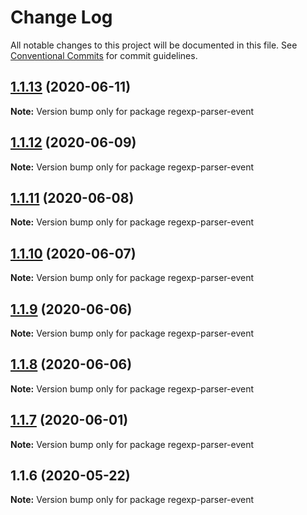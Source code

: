 # Change Log

All notable changes to this project will be documented in this file.
See [Conventional Commits](https://conventionalcommits.org) for commit guidelines.

## [1.1.13](https://github.com/bluelovers/ws-regexp/compare/regexp-parser-event@1.1.12...regexp-parser-event@1.1.13) (2020-06-11)

**Note:** Version bump only for package regexp-parser-event





## [1.1.12](https://github.com/bluelovers/ws-regexp/compare/regexp-parser-event@1.1.11...regexp-parser-event@1.1.12) (2020-06-09)

**Note:** Version bump only for package regexp-parser-event





## [1.1.11](https://github.com/bluelovers/ws-regexp/compare/regexp-parser-event@1.1.10...regexp-parser-event@1.1.11) (2020-06-08)

**Note:** Version bump only for package regexp-parser-event





## [1.1.10](https://github.com/bluelovers/ws-regexp/compare/regexp-parser-event@1.1.9...regexp-parser-event@1.1.10) (2020-06-07)

**Note:** Version bump only for package regexp-parser-event





## [1.1.9](https://github.com/bluelovers/ws-regexp/compare/regexp-parser-event@1.1.8...regexp-parser-event@1.1.9) (2020-06-06)

**Note:** Version bump only for package regexp-parser-event





## [1.1.8](https://github.com/bluelovers/ws-regexp/compare/regexp-parser-event@1.1.7...regexp-parser-event@1.1.8) (2020-06-06)

**Note:** Version bump only for package regexp-parser-event





## [1.1.7](https://github.com/bluelovers/ws-regexp/compare/regexp-parser-event@1.1.6...regexp-parser-event@1.1.7) (2020-06-01)

**Note:** Version bump only for package regexp-parser-event





## 1.1.6 (2020-05-22)

**Note:** Version bump only for package regexp-parser-event
